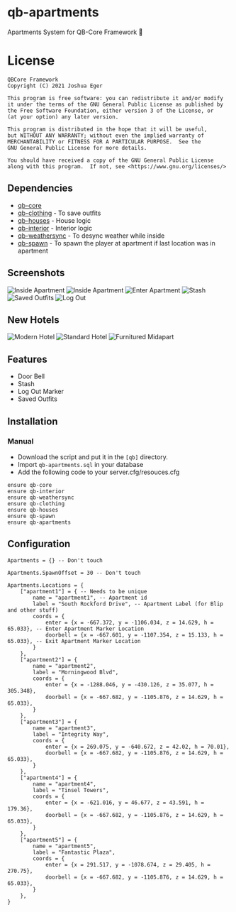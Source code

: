 # qb-apartments
Apartments System for QB-Core Framework :office:

# License

    QBCore Framework
    Copyright (C) 2021 Joshua Eger

    This program is free software: you can redistribute it and/or modify
    it under the terms of the GNU General Public License as published by
    the Free Software Foundation, either version 3 of the License, or
    (at your option) any later version.

    This program is distributed in the hope that it will be useful,
    but WITHOUT ANY WARRANTY; without even the implied warranty of
    MERCHANTABILITY or FITNESS FOR A PARTICULAR PURPOSE.  See the
    GNU General Public License for more details.

    You should have received a copy of the GNU General Public License
    along with this program.  If not, see <https://www.gnu.org/licenses/>


## Dependencies
- [qb-core](https://github.com/qbcore-framework/qb-core)
- [qb-clothing](https://github.com/qbcore-framework/qb-clothing) - To save outfits
- [qb-houses](https://github.com/qbcore-framework/qb-houses) - House logic
- [qb-interior](https://github.com/qbcore-framework/qb-interior) - Interior logic
- [qb-weathersync](https://github.com/qbcore-framework/qb-weathersync) - To desync weather while inside
- [qb-spawn](https://github.com/qbcore-framework/qb-spawn) - To spawn the player at apartment if last location was in apartment

## Screenshots
![Inside Apartment](https://i.imgur.com/mp3XL4Y.jpg)
![Inside Apartment](https://i.imgur.com/3DH9RFw.jpg)
![Enter Apartment](https://imgur.com/1giGyt1.png)
![Stash](https://imgur.com/t6crf4c.png)
![Saved Outfits](https://imgur.com/I0YLuQA.png)
![Log Out](https://imgur.com/q1Yx3nS.png)


## New Hotels
![Modern Hotel](https://cdn.discordapp.com/attachments/927105489295278080/953426498587615272/unknown.png)
![Standard Hotel](https://cdn.discordapp.com/attachments/927105489295278080/953426834752700436/unknown.png)
![Furnitured Midapart](https://cdn.discordapp.com/attachments/927105489295278080/953426633526747196/unknown.png)
## Features
- Door Bell
- Stash
- Log Out Marker
- Saved Outfits

## Installation
### Manual
- Download the script and put it in the `[qb]` directory.
- Import `qb-apartments.sql` in your database
- Add the following code to your server.cfg/resouces.cfg
```
ensure qb-core
ensure qb-interior
ensure qb-weathersync
ensure qb-clothing
ensure qb-houses
ensure qb-spawn
ensure qb-apartments
```

## Configuration
```
Apartments = {} -- Don't touch

Apartments.SpawnOffset = 30 -- Don't touch

Apartments.Locations = {
    ["apartment1"] = { -- Needs to be unique
        name = "apartment1", -- Apartment id
        label = "South Rockford Drive", -- Apartment Label (for Blip and other stuff)
        coords = {
            enter = {x = -667.372, y = -1106.034, z = 14.629, h = 65.033}, -- Enter Apartment Marker Location
            doorbell = {x = -667.601, y = -1107.354, z = 15.133, h = 65.033}, -- Exit Apartment Marker Location
        }
    },
    ["apartment2"] = {
        name = "apartment2",
        label = "Morningwood Blvd",
        coords = {
            enter = {x = -1288.046, y = -430.126, z = 35.077, h = 305.348},
            doorbell = {x = -667.682, y = -1105.876, z = 14.629, h = 65.033},
        }
    },
    ["apartment3"] = {
        name = "apartment3",
        label = "Integrity Way",
        coords = {
            enter = {x = 269.075, y = -640.672, z = 42.02, h = 70.01},
            doorbell = {x = -667.682, y = -1105.876, z = 14.629, h = 65.033},
        }
    },
    ["apartment4"] = {
        name = "apartment4",
        label = "Tinsel Towers",
        coords = {
            enter = {x = -621.016, y = 46.677, z = 43.591, h = 179.36},
            doorbell = {x = -667.682, y = -1105.876, z = 14.629, h = 65.033},
        }
    },
    ["apartment5"] = {
        name = "apartment5",
        label = "Fantastic Plaza",
        coords = {
            enter = {x = 291.517, y = -1078.674, z = 29.405, h = 270.75},
            doorbell = {x = -667.682, y = -1105.876, z = 14.629, h = 65.033},
        }
    },
}
```
